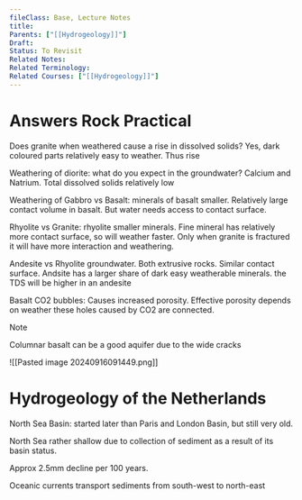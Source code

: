 ```yaml
---
fileClass: Base, Lecture Notes
title: 
Parents: ["[[Hydrogeology]]"]
Draft: 
Status: To Revisit
Related Notes: 
Related Terminology: 
Related Courses: ["[[Hydrogeology]]"]
---
```

# Answers Rock Practical
Does granite when weathered cause a rise in dissolved solids? Yes, dark coloured parts relatively easy to weather. Thus rise

Weathering of diorite: what do you expect in the groundwater? Calcium and Natrium. Total dissolved solids relatively low

Weathering of Gabbro vs Basalt: minerals of basalt smaller. Relatively large contact volume in basalt. But water needs access to contact surface. 

Rhyolite vs Granite: rhyolite smaller minerals. Fine mineral has relatively more contact surface, so will weather faster. Only when granite is fractured it will have more interaction and weathering. 

Andesite vs Rhyolite groundwater. Both extrusive rocks. Similar contact surface. Andsite has a larger share of dark easy weatherable minerals. the TDS will be higher in an andesite

Basalt CO2 bubbles: Causes increased porosity. Effective porosity depends on weather these holes caused by CO2 are connected. 

>[!Note]
>Columnar basalt can be a good aquifer due to the wide cracks


![[Pasted image 20240916091449.png]]

# Hydrogeology of the Netherlands
North Sea Basin: started later than Paris and London Basin, but still very old. 

North Sea rather shallow due to collection of sediment as a result of its basin status. 

Approx 2.5mm decline per 100 years. 

Oceanic currents transport sediments from south-west to north-east